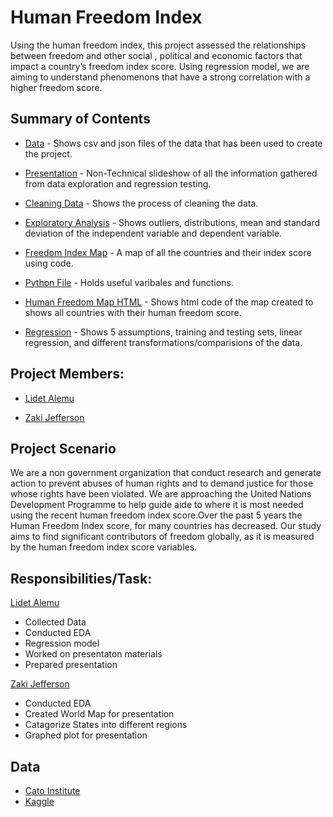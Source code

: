 # Human Freedom Index 
Using the human freedom index, this project assessed the relationships between freedom and other social , political and economic factors that impact a country’s freedom index score. Using regression model, we are aiming to understand phenomenons that have a strong correlation with a higher freedom score.

## Summary of Contents
- [Data](https://github.com/Lidetsal/MOD4_Project/tree/master/Data) - Shows csv and json files of the data that has been used to create the project.

- [Presentation](https://github.com/Lidetsal/MOD4_Project/blob/master/Presentation.pdf) - Non-Technical slideshow of all the information gathered from data exploration and regression testing.

- [Cleaning Data](https://github.com/Lidetsal/MOD4_Project/blob/master/cleaning_data.ipynb) - Shows the process of cleaning the data.

- [Exploratory Analysis](https://github.com/Lidetsal/MOD4_Project/blob/master/exploratory_data_analysis.ipynb) - Shows outliers, distributions, mean and standard deviation of the independent variable and dependent variable.

- [Freedom Index Map](https://github.com/Lidetsal/MOD4_Project/blob/master/freedom_index_map.ipynb) - A map of all the countries and their index score using code.

- [Python File](https://github.com/Lidetsal/MOD4_Project/blob/master/functions.py) - Holds useful varibales and functions.

- [Human Freedom Map HTML](https://github.com/Lidetsal/MOD4_Project/blob/master/humanFreedomScoreMap.html) - Shows html code of the map created to shows all countries with their human freedom score.

- [Regression](https://github.com/Lidetsal/MOD4_Project/blob/master/regression.ipynb) - Shows 5 assumptions, training and testing sets, linear regression, and different transformations/comparisions of the data.



## Project Members:
- [Lidet Alemu](https://github.com/Lidetsal)

- [Zaki Jefferson](https://github.com/jeffersonzaki)


## Project Scenario
We are a non government organization that conduct research and generate action to prevent abuses of human rights and to demand justice for those whose rights have been violated. We are approaching the United Nations Development Programme to help guide aide to where it is most needed using the recent human freedom index score.Over the past 5 years the Human Freedom Index score, for many countries has decreased. Our study aims to find significant contributors of freedom globally, as it is measured by the human freedom index score variables. 

## Responsibilities/Task:
[Lidet Alemu](https://github.com/Lidetsal)
- Collected Data 
- Conducted EDA
- Regression model 
- Worked on presentaton materials 
- Prepared presentation

[Zaki Jefferson](https://github.com/jeffersonzaki)
- Conducted EDA
- Created World Map for presentation 
- Catagorize States into different regions
- Graphed plot for presentation


## Data
- [Cato Institute](https://www.cato.org/human-freedom-index-new)
- [Kaggle](https://www.kaggle.com/gsutters/the-human-freedom-index#hfi_cc_2019.csv)
